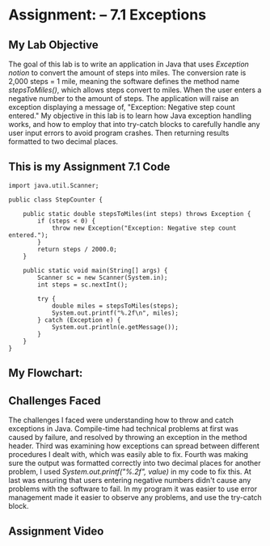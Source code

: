 # Assignment: – 7.1 Exceptions

## My Lab Objective

The goal of this lab is to write an application in Java that uses *Exception notion* to convert the amount of steps into miles. The conversion rate is 2,000 steps = 1 mile, meaning the software defines the method name *stepsToMiles()*, which allows steps convert to miles. When the user enters a negative number to the amount of steps. The application will raise an exception displaying a message of, "Exception: Negative step count entered." My objective in this lab is to learn how Java exception handling works, and how to employ that into try-catch blocks to carefully handle any user input errors to avoid program crashes. Then returning results formatted to two decimal places.

## This is my Assignment 7.1 Code

```
import java.util.Scanner;

public class StepCounter {
    
    public static double stepsToMiles(int steps) throws Exception {
        if (steps < 0) {
            throw new Exception("Exception: Negative step count entered.");
        }
        return steps / 2000.0;
    }

    public static void main(String[] args) {
        Scanner sc = new Scanner(System.in);
        int steps = sc.nextInt();

        try {
            double miles = stepsToMiles(steps);
            System.out.printf("%.2f\n", miles);
        } catch (Exception e) {
            System.out.println(e.getMessage());
        }
    }
}
```

## My Flowchart:


## Challenges Faced
The challenges I faced were understanding how to throw and catch exceptions in Java. Compile-time had technical problems at first was caused by failure, and resolved by throwing an exception in the method header. Third was examining how exceptions can spread between different procedures I dealt with, which was easily able to fix. Fourth was making sure the output was formatted correctly into two decimal places for another problem, I used *System.out.printf("%.2f", value)* in my code to fix this. At last was ensuring that users entering negative numbers didn't cause any problems with the software to fail. In my program it was easier to use error management made it easier to observe any problems, and use the try-catch block.

## Assignment Video
